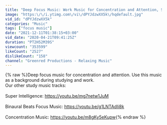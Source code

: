 ```yaml
---
title: "Deep Focus Music: Work Music for Concentration and Attention, Study Music"
image: "https:\/\/i.ytimg.com\/vi\/dPYJdzwXX5k\/hqdefault.jpg"
vid_id: "dPYJdzwXX5k"
categories: "Music"
tags: ["focus music"]
date: "2021-12-11T01:38:15+03:00"
vid_date: "2020-04-21T09:41:25Z"
duration: "PT2H52M39S"
viewcount: "353599"
likeCount: "2527"
dislikeCount: "158"
channel: "Greenred Productions - Relaxing Music"
---
```

{% raw %}Deep focus music for concentration and attention. Use this music as a background during studying and work.<br />Our other study music tracks:<br /><br />Super Intelligence: <a rel="nofollow" target="blank" href="https://youtu.be/mg7netw1JuM">https://youtu.be/mg7netw1JuM</a><br /><br />Binaural Beats Focus Music: <a rel="nofollow" target="blank" href="https://youtu.be/g1LNTAdIi8k">https://youtu.be/g1LNTAdIi8k</a><br /><br />Concentration Music: <a rel="nofollow" target="blank" href="https://youtu.be/m8gKy5eKupw">https://youtu.be/m8gKy5eKupw</a>{% endraw %}
